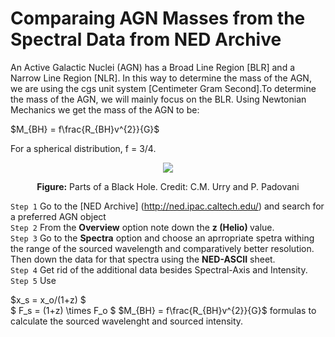 # Comparaing AGN Masses from the Spectral Data from NED Archive

An Active Galactic Nuclei (AGN) has a Broad Line Region [BLR] and a Narrow Line Region [NLR]. In this way to determine the mass of the AGN, we are using the cgs unit system [Centimeter Gram Second].To determine the mass of the AGN, we will mainly focus on the BLR. 
Using Newtonian Mechanics we get the mass of the AGN to be:

$M_{BH} = f\frac{R_{BH}v^{2}}{G}$

For a spherical distribution, f = 3/4. 

<p align='center'><img src="https://heasarc.gsfc.nasa.gov/docs/objects/agn/agn_model.gif"></p>
<p align='center'><b>Figure:</b> Parts of a Black Hole. Credit: C.M. Urry and P. Padovani</p>

`Step 1` Go to the [NED Archive] (http://ned.ipac.caltech.edu/) and search for a preferred AGN object </br>
`Step 2` From the <b>Overview</b> option note down the <b> z (Helio) </b> value. </br>
`Step 3` Go to the <b>Spectra</b> option and choose an aprropriate spetra withing the range of the sourced wavelength and comparatively better resolution. Then down the data for that spectra using the <b>NED-ASCII</b> sheet.   </br>
`Step 4` Get rid of the additional data besides Spectral-Axis and Intensity. </br>
`Step 5` Use </br>

$x_s = x_o/(1+z) $ </br>
$ F_s = (1+z) \times F_o $ 
$M_{BH} = f\frac{R_{BH}v^{2}}{G}$
formulas to calculate the sourced wavelenght and sourced intensity.
